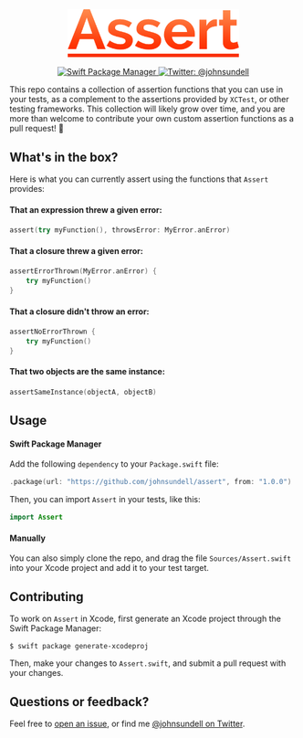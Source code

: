 <p align="center">
    <img src="logo.png" width="300" max-width="50%" alt="Assert" />
</p>

<p align="center">
    <a href="https://swift.org/package-manager">
        <img src="https://img.shields.io/badge/spm-compatible-brightgreen.svg?style=flat" alt="Swift Package Manager" />
    </a>
    <a href="https://twitter.com/johnsundell">
        <img src="https://img.shields.io/badge/contact-@johnsundell-blue.svg?style=flat" alt="Twitter: @johnsundell" />
    </a>
</p>

This repo contains a collection of assertion functions that you can use in your tests, as a complement to the assertions provided by `XCTest`, or other testing frameworks. This collection will likely grow over time, and you are more than welcome to contribute your own custom assertion functions as a pull request! :rocket:

## What's in the box?

Here is what you can currently assert using the functions that `Assert` provides:

#### That an expression threw a given error:

```swift
assert(try myFunction(), throwsError: MyError.anError)
```

#### That a closure threw a given error:

```swift
assertErrorThrown(MyError.anError) {
    try myFunction()
}
```

#### That a closure didn't throw an error:

```swift
assertNoErrorThrown {
    try myFunction()
}
```

#### That two objects are the same instance:

```swift
assertSameInstance(objectA, objectB)
```

## Usage

#### Swift Package Manager

Add the following `dependency` to your `Package.swift` file:

```swift
.package(url: "https://github.com/johnsundell/assert", from: "1.0.0")
```

Then, you can import `Assert` in your tests, like this:

```swift
import Assert
```

#### Manually

You can also simply clone the repo, and drag the file `Sources/Assert.swift` into your Xcode project and add it to your test target.

## Contributing

To work on `Assert` in Xcode, first generate an Xcode project through the Swift Package Manager:

```
$ swift package generate-xcodeproj
```

Then, make your changes to `Assert.swift`, and submit a pull request with your changes.

## Questions or feedback?

Feel free to [open an issue](https://github.com/JohnSundell/Assert/issues/new), or find me [@johnsundell on Twitter](https://twitter.com/johnsundell).
